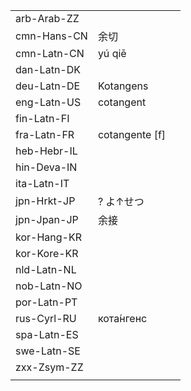 | | | |
|-|-|-|
| arb-Arab-ZZ |  |  |
| cmn-Hans-CN | 余切 |  |
| cmn-Latn-CN | yú qiē |  |
| dan-Latn-DK |  |  |
| deu-Latn-DE | Kotangens |  |
| eng-Latn-US | cotangent |  |
| fin-Latn-FI |  |  |
| fra-Latn-FR | cotangente [f] |  |
| heb-Hebr-IL |  |  |
| hin-Deva-IN |  |  |
| ita-Latn-IT |  |  |
| jpn-Hrkt-JP | ? よ↑せつ |  |
| jpn-Jpan-JP | 余接 |  |
| kor-Hang-KR |  |  |
| kor-Kore-KR |  |  |
| nld-Latn-NL |  |  |
| nob-Latn-NO |  |  |
| por-Latn-PT |  |  |
| rus-Cyrl-RU | кота́нгенс |  |
| spa-Latn-ES |  |  |
| swe-Latn-SE |  |  |
| zxx-Zsym-ZZ |  |  |
|  |  |  |
